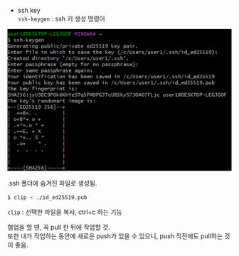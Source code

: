 - ssh key  
`ssh-keygen` : ssh 키 생성 명령어  

![alt text](images/ssh.PNG)  

.ssh 폴더에 숨겨진 파일로 생성됨.  

```bash
$ clip < ./id_ed25519.pub
```
`clip` : 선택한 파일을 복사, ctrl+c 하는 기능  

협업을 할 땐, 꼭 pull 한 뒤에 작업할 것.  
또한 내가 작업하는 동안에 새로운 push가 있을 수 있으니, push 직전에도 pull하는 것이 좋음.  

